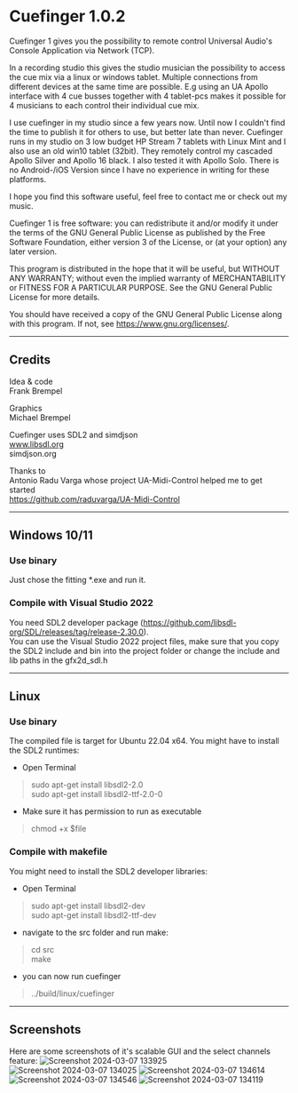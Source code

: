 # Cuefinger 1.0.2

Cuefinger 1 gives you the possibility to remote control Universal Audio's
Console Application via Network (TCP).

In a recording studio this gives the studio musician the possibility to access the cue mix via a linux or windows tablet.
Multiple connections from different devices at the same time are possible. E.g using an UA Apollo interface with 4 cue busses together with 4 tablet-pcs makes it possible for 4 musicians to each control their individual cue mix.

I use cuefinger in my studio since a few years now. Until now I couldn't find the time to publish it for others to use, but better late than never.
Cuefinger runs in my studio on 3 low budget HP Stream 7 tablets with Linux Mint and I also use an old win10 tablet (32bit). They remotely control my cascaded Apollo Silver and Apollo 16 black. I also tested it with Apollo Solo. There is no Android-/iOS Version since I have no experience in writing for these platforms.

I hope you find this software useful, feel free to contact me or check out my music.

Cuefinger 1 is free software: you can redistribute it and/or modify
it under the terms of the GNU General Public License as published by
the Free Software Foundation, either version 3 of the License, or
(at your option) any later version.

This program is distributed in the hope that it will be useful,
but WITHOUT ANY WARRANTY; without even the implied warranty of
MERCHANTABILITY or FITNESS FOR A PARTICULAR PURPOSE.  See the
GNU General Public License for more details.

You should have received a copy of the GNU General Public License
along with this program.  If not, see <https://www.gnu.org/licenses/>.

---

## Credits

Idea & code<br>
Frank Brempel

Graphics<br>
Michael Brempel

Cuefinger uses SDL2 and simdjson<br>
www.libsdl.org<br>
simdjson.org<br>

Thanks to<br>
Antonio Radu Varga whose project UA-Midi-Control helped me to get started<br>
https://github.com/raduvarga/UA-Midi-Control

---

## Windows 10/11
### Use binary
Just chose the fitting *.exe and run it.

### Compile with Visual Studio 2022
You need SDL2 developer package (https://github.com/libsdl-org/SDL/releases/tag/release-2.30.0).<br>
You can use the Visual Studio 2022 project files, make sure that you copy the SDL2 include and bin into the project folder or change the include and lib paths in the gfx2d_sdl.h

---

## Linux
### Use binary
The compiled file is target for Ubuntu 22.04 x64. You might have to install the SDL2 runtimes:
- Open Terminal
> sudo apt-get install libsdl2-2.0<br>
> sudo apt-get install libsdl2-ttf-2.0-0
- Make sure it has permission to run as executable
> chmod +x $file

### Compile with makefile
You might need to install the SDL2 developer libraries:
- Open Terminal
>sudo apt-get install libsdl2-dev<br>
>sudo apt-get install libsdl2-ttf-dev
- navigate to the src folder and run make:
> cd src<br>
> make
- you can now run cuefinger
> ../build/linux/cuefinger

---
## Screenshots
Here are some screenshots of it's scalable GUI and the select channels feature:
![Screenshot 2024-03-07 133925](https://github.com/franqulator/cuefinger/assets/97669947/96e54cd6-a9e3-4b98-8e4e-5e732f7be527)
![Screenshot 2024-03-07 134025](https://github.com/franqulator/cuefinger/assets/97669947/d6636c4e-30c6-44a2-842a-a49c6fc928d2)
![Screenshot 2024-03-07 134614](https://github.com/franqulator/cuefinger/assets/97669947/5cc8ad68-d18d-40b2-9638-c45215067027)
![Screenshot 2024-03-07 134546](https://github.com/franqulator/cuefinger/assets/97669947/6ef12605-6ce7-4bb0-88f8-fc9e52d3e9be)
![Screenshot 2024-03-07 134119](https://github.com/franqulator/cuefinger/assets/97669947/34c141f0-b8a3-4a0d-849c-fea6bef0631b)

